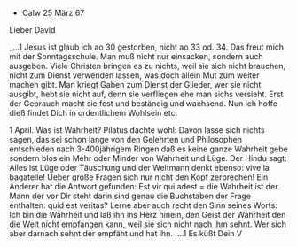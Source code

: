 + Calw 25 März 67

Lieber David

_...1
Jesus ist glaub ich ao 30 gestorben, nicht ao 33 od. 34. Das freut mich mit der Sonntagsschule. Man muß nicht nur einsacken, sondern auch ausgeben. Viele Christen bringen es zu nichts, weil sie sich nicht brauchen, nicht zum Dienst verwenden lassen, was doch allein Mut zum weiter machen gibt. Man kriegt Gaben zum Dienst der Glieder, wer sie nicht ausgibt, hebt sie nicht auf, denn sie verfliegen ehe man sichs versieht. Erst der Gebrauch macht sie fest und beständig und wachsend. Nun ich hoffe dieß findet Dich in ordentlichem Wohlsein etc.

1 April. Was ist Wahrheit? Pilatus dachte wohl: Davon lasse sich nichts sagen, das sei schon lange von den Gelehrten und Philosophen entschieden nach 3-400jährigem Ringen daß es keine ganze Wahrheit gebe sondern blos ein Mehr oder Minder von Wahrheit und Lüge. Der Hindu sagt: Alles ist Lüge oder Täuschung und der Weltmann denkt ebenso: vive la bagatelle! Ueber große Fragen sich nur nicht den Kopf zerbrechen! Ein Anderer hat die Antwort gefunden: Est vir qui adest = die Wahrheit ist der Mann der vor Dir steht darin sind genau die Buchstaben der Frage enthalten: quid est veritas? Lerne aber auch recht den Sinn seines Worts: Ich bin die Wahrheit und laß ihn ins Herz hinein, den Geist der Wahrheit den die Welt nicht empfangen kann, weil sie sich nicht nach ihm sehnt. Wer sich aber darnach sehnt der empfäht und hat ihn. ....1
 Es küßt Dein V
